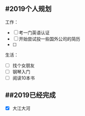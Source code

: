 #2019个人规划  
---
工作：  
- [ ] 考一门英语认证  
- [ ] 开始尝试投一些国外公司的简历  
- [ ]   
生活：  
- [ ] 找个女朋友  
- [ ] 钢琴入门  
- [ ] 阅读10本书  

##2019已经完成  
---
- [x] 大江大河  
